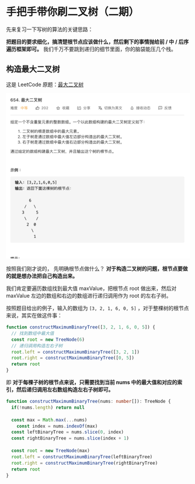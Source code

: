 # 手把手带你刷二叉树（二期）

先来复习一下写树的算法的关键思路：

**把题目的要求细化，搞清楚根节点应该做什么，然后剩下的事情抛给前 / 中 / 后序遍历框架即可。** 我们千万不要跳到递归的细节里面，你的脑袋能压几个栈。

## 构造最大二叉树

这是 LeetCode 原题：[最大二叉树](https://leetcode-cn.com/problems/maximum-binary-tree/)

![](https://raw.githubusercontent.com/LaamGinghong/pics/master/img/20201017185243.png)

按照我们刚才说的， 先明确根节点做什么？ **对于构造二叉树的问题，根节点要做的就是想办法把自己构造出来。**

我们肯定要遍历数组找到最大值 maxValue，把根节点 root 做出来，然后对 maxValue 左边的数组和右边的数组进行递归调用作为 root 的左右子树。

按照题目给出的例子，输入的数组为 `[3, 2, 1, 6, 0, 5]` ，对于整棵树的根节点来说，其实在做这件事：

```typescript
function constructMaximumBinaryTree([3, 2, 1, 6, 0, 5]) {
  // 找到数组中最大值
  const root = new TreeNode(6)
  // 递归调用构造左右子树
  root.left = constructMaximumBinaryTree([3, 2, 1])
  root.right = constructMaximumBinaryTree([0, 5])
  return root
}
```

即 **对于每棵子树的根节点来说，只需要找到当前 nums 中的最大值和对应的索引，然后递归调用左右数组构造左右子树即可。**

```typescript
function constructMaximumBinaryTree(nums: number[]): TreeNode {
  if(!nums.length) return null
  
  const max = Math.max(...nums)
	const index = nums.indexOf(max)
  const leftBinaryTree = nums.slice(0, index)
  const rightBinaryTree = nums.slice(index + 1)
  
  const root = new TreeNode(max)
  root.left = constructMaximumBinaryTree(leftBinaryTree)
  root.right = constructMaximumBinaryTree(rightBinaryTree)
  return root
}
```

